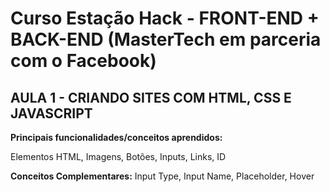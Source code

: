 
# Curso Estação Hack - FRONT-END + BACK-END (MasterTech em parceria com o Facebook)

## AULA 1 - CRIANDO SITES COM HTML, CSS E JAVASCRIPT

**Principais funcionalidades/conceitos aprendidos:**

Elementos HTML, Imagens, Botões, Inputs, Links, ID

**Conceitos Complementares:**
Input Type, Input Name, Placeholder, Hover
